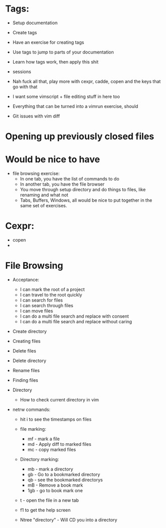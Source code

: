# Tags:
* Setup documentation
* Create tags
* Have an exercise for creating tags
* Use tags to jump to parts of your documentation
* Learn how tags work, then apply this shit
* sessions

* Nah fuck all that, play more with cexpr, cadde, copen and the keys that go with that

* I want some vimscript + file editing stuff in here too
* Everything that can be turned into a vimrun exercise, should
* Git issues with vim diff

# Opening up previously closed files

# Would be nice to have
* file browsing exercise:
	* In one tab, you have the list of commands to do
	* In another tab, you have the file browser
	* You move through setup directory and do things to files, like renaming and what not
    * Tabs, Buffers, Windows, all would be nice to put together in the same set of exercises.

# Cexpr:
* copen
* 

# File Browsing
* Acceptance:
    * I can mark the root of a project
    * I can travel to the root quickly
    * I can search for files
    * I can search through files
    * I can move files
    * I can do a multi file search and replace with consent
    * I can do a multi file search and replace without caring

* Create directory
* Creating files
* Delete files
* Delete directory
* Rename files
* Finding files

* Directory
    * How to check current directory in vim

* netrw commands:
    * hit i to see the timestamps on files

    * file marking:
        * mf - mark a file
        * md - Apply diff to marked files
        * mc - copy marked files

    * Directory marking:
        * mb - mark a directory
        * gb - Go to a bookmarked directory
        * qb - see the bookmarked directorys
        * mB - Remove a book mark
        * 1gb - go to book mark one

    * t - open the file in a new tab
    * f1 to get the help screen
    * Ntree "directory" - Will CD you into a directory
